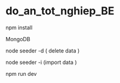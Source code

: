 # do_an_tot_nghiep_BE

npm install

MongoDB

node seeder -d ( delete data )

node seeder -i (import data ) 

npm run dev
